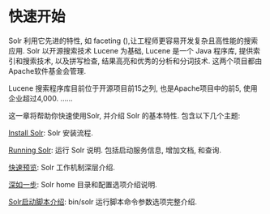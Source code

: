 # 快速开始

Solr 利用它先进的特性, 如 faceting (),让工程师更容易开发复杂且高性能的搜索应用. 
Solr 以开源搜索技术 Lucene 为基础, Lucene 是一个 Java 程序库, 提供索引和搜索技术, 以及拼写检查, 结果高亮和优秀的分析和分词技术. 这两个项目都由Apache软件基金会管理.

Lucene 搜索程序库目前位于开源项目前15之列, 也是Apache项目中的前5, 使用企业超过4,000. 
......

这一章将帮助你快速使用Solr, 并介绍 Solr 的基本特性. 包含以下几个主题:

[Install Solr](1): Solr 安装流程.

[Running Solr](start/run.md): 运行 Solr 说明. 包括启动服务信息, 增加文档, 和查询.

[快速预览](start/overview): Solr 工作机制深层介绍.

[深如一步](start/closer): Solr home 目录和配置选项介绍说明.

[Solr启动脚本介绍](start/script): bin/solr 运行脚本命令参数选项完整介绍.